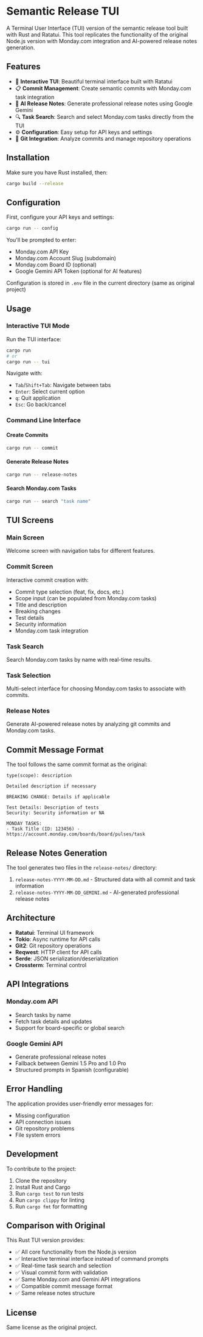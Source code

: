 # Semantic Release TUI

A Terminal User Interface (TUI) version of the semantic release tool built with Rust and Ratatui. This tool replicates the functionality of the original Node.js version with Monday.com integration and AI-powered release notes generation.

## Features

- 🚀 **Interactive TUI**: Beautiful terminal interface built with Ratatui
- 📋 **Commit Management**: Create semantic commits with Monday.com task integration
- 🤖 **AI Release Notes**: Generate professional release notes using Google Gemini
- 🔍 **Task Search**: Search and select Monday.com tasks directly from the TUI
- ⚙️ **Configuration**: Easy setup for API keys and settings
- 🎯 **Git Integration**: Analyze commits and manage repository operations

## Installation

Make sure you have Rust installed, then:

```bash
cargo build --release
```

## Configuration

First, configure your API keys and settings:

```bash
cargo run -- config
```

You'll be prompted to enter:
- Monday.com API Key
- Monday.com Account Slug (subdomain)
- Monday.com Board ID (optional)
- Google Gemini API Token (optional for AI features)

Configuration is stored in `.env` file in the current directory (same as original project)

## Usage

### Interactive TUI Mode

Run the TUI interface:

```bash
cargo run
# or
cargo run -- tui
```

Navigate with:
- `Tab`/`Shift+Tab`: Navigate between tabs
- `Enter`: Select current option
- `q`: Quit application
- `Esc`: Go back/cancel

### Command Line Interface

#### Create Commits

```bash
cargo run -- commit
```

#### Generate Release Notes

```bash
cargo run -- release-notes
```

#### Search Monday.com Tasks

```bash
cargo run -- search "task name"
```

## TUI Screens

### Main Screen
Welcome screen with navigation tabs for different features.

### Commit Screen
Interactive commit creation with:
- Commit type selection (feat, fix, docs, etc.)
- Scope input (can be populated from Monday.com tasks)
- Title and description
- Breaking changes
- Test details
- Security information
- Monday.com task integration

### Task Search
Search Monday.com tasks by name with real-time results.

### Task Selection
Multi-select interface for choosing Monday.com tasks to associate with commits.

### Release Notes
Generate AI-powered release notes by analyzing git commits and Monday.com tasks.

## Commit Message Format

The tool follows the same commit format as the original:

```
type(scope): description

Detailed description if necessary

BREAKING CHANGE: Details if applicable

Test Details: Description of tests
Security: Security information or NA

MONDAY TASKS:
- Task Title (ID: 123456) - https://account.monday.com/boards/board/pulses/task
```

## Release Notes Generation

The tool generates two files in the `release-notes/` directory:

1. `release-notes-YYYY-MM-DD.md` - Structured data with all commit and task information
2. `release-notes-YYYY-MM-DD_GEMINI.md` - AI-generated professional release notes

## Architecture

- **Ratatui**: Terminal UI framework
- **Tokio**: Async runtime for API calls
- **Git2**: Git repository operations
- **Reqwest**: HTTP client for API calls
- **Serde**: JSON serialization/deserialization
- **Crossterm**: Terminal control

## API Integrations

### Monday.com API
- Search tasks by name
- Fetch task details and updates
- Support for board-specific or global search

### Google Gemini API
- Generate professional release notes
- Fallback between Gemini 1.5 Pro and 1.0 Pro
- Structured prompts in Spanish (configurable)

## Error Handling

The application provides user-friendly error messages for:
- Missing configuration
- API connection issues
- Git repository problems
- File system errors

## Development

To contribute to the project:

1. Clone the repository
2. Install Rust and Cargo
3. Run `cargo test` to run tests
4. Run `cargo clippy` for linting
5. Run `cargo fmt` for formatting

## Comparison with Original

This Rust TUI version provides:
- ✅ All core functionality from the Node.js version
- ✅ Interactive terminal interface instead of command prompts
- ✅ Real-time task search and selection
- ✅ Visual commit form with validation
- ✅ Same Monday.com and Gemini API integrations
- ✅ Compatible commit message format
- ✅ Same release notes structure

## License

Same license as the original project. 